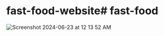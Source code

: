 # fast-food-website# fast-food
![Screenshot 2024-06-23 at 12 13 52 AM](https://github.com/waaj529/fast-food/assets/92284984/4713a8c6-4267-487d-887a-37d01b242b44)
